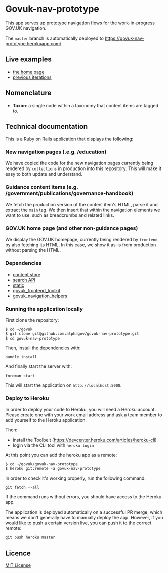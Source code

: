 # Govuk-nav-prototype

This app serves up prototype navigation flows for the work-in-progress GOV.UK
navigation.

The `master` branch is automatically deployed to https://govuk-nav-prototype.herokuapp.com/

## Live examples

- [the home page](https://govuk-nav-prototype.herokuapp.com/)
- [previous iterations](https://govuk-nav-prototype.herokuapp.com/prototype)

## Nomenclature

- **Taxon**: a single node within a taxonomy that content items are tagged to.

## Technical documentation

This is a Ruby on Rails application that displays the following:

### New navigation pages (.e.g. /education)

We have copied the code for the new navigation pages currently being rendered
by `collections` in production into this repository. This will make it easy to
both update and understand.

### Guidance content items (e.g. /government/publications/governance-handbook)

We fetch the production version of the content item's HTML, parse it and extract
the `main` tag. We then insert that within the navigation elements we want to
use, such as breadcrumbs and related links.

### GOV.UK home page (and other non-guidance pages)

We display the GOV.UK homepage, currently being rendered by `frontend`, by also
fetching its HTML. In this case, we show it as-is from production without
parsing the HTML.

### Dependencies

- [content store](https://github.com/alphagov/content-store)
- [search API](https://github.com/alphagov/rummager)
- [static](https://github.com/alphagov/static)
- [govuk_frontend_toolkit](https://github.com/alphagov/govuk_frontend_toolkit)
- [govuk_navigation_helpers](https://github.com/alphagov/govuk_navigation_helpers)

### Running the application locally

First clone the repository:

```
$ cd ~/govuk
$ git clone git@github.com:alphagov/govuk-nav-prototype.git
$ cd govuk-nav-prototype
```

Then, install the dependencies with:

```
bundle install
```

And finally start the server with:

```
foreman start
```

This will start the application on `http://localhost:5000`.

### Deploy to Heroku

In order to deploy your code to Heroku, you will need a Heroku account. Please
create one with your work email address and ask a team member to add yourself to
the Heroku application.

Then:

- install the Toolbelt (https://devcenter.heroku.com/articles/heroku-cli)
- login via the CLI tool with `heroku login`

At this point you can add the heroku app as a remote:

```
$ cd ~/govuk/govuk-nav-prototype
$ heroku git:remote -a govuk-nav-prototype
```

In order to check it's working properly, run the following command:

```
git fetch --all
```

If the command runs without errors, you should have access to the Heroku app.

The application is deployed automatically on a successful PR merge, which means
we don't generally have to manually deploy the app. However, if you would like
to push a certain version live, you can push it to the correct remote:

```
git push heroku master
```

## Licence

[MIT License](LICENCE)
